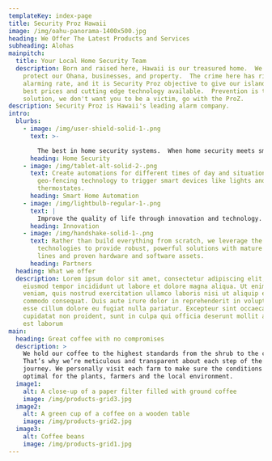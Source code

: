 ```yaml
---
templateKey: index-page
title: Security Proz Hawaii
image: /img/oahu-panorama-1400x500.jpg
heading: We Offer The Latest Products and Services
subheading: Alohas
mainpitch:
  title: Your Local Home Security Team
  description: Born and raised here, Hawaii is our treasured home.  We need to
    protect our Ohana, businesses, and property.  The crime here has risen to an
    alarming rate, and it is Security Proz objective to give our islanders the
    best prices and cutting edge technology available.  Prevention is the best
    solution, we don't want you to be a victim, go with the ProZ.
description: Security Proz is Hawaii's leading alarm company.
intro:
  blurbs:
    - image: /img/user-shield-solid-1-.png
      text: >-

        The best in home security systems.  When home security meets smart technology, you get powerful peace of mind.
      heading: Home Security
    - image: /img/tablet-alt-solid-2-.png
      text: Create automations for different times of day and situations, and even use
        geo-fencing technology to trigger smart devices like lights and
        thermostates.
      heading: Smart Home Automation
    - image: /img/lightbulb-regular-1-.png
      text: |
        Improve the quality of life through innovation and technology.
      heading: Innovation
    - image: /img/handshake-solid-1-.png
      text: Rather than build everything from scratch, we leverage the top global
        technologies to provide robust, powerful solutions with mature product
        lines and proven hardware and software assets.
      heading: Partners
  heading: What we offer
  description: Lorem ipsum dolor sit amet, consectetur adipiscing elit, sed do
    eiusmod tempor incididunt ut labore et dolore magna aliqua. Ut enim ad minim
    veniam, quis nostrud exercitation ullamco laboris nisi ut aliquip ex ea
    commodo consequat. Duis aute irure dolor in reprehenderit in voluptate velit
    esse cillum dolore eu fugiat nulla pariatur. Excepteur sint occaecat
    cupidatat non proident, sunt in culpa qui officia deserunt mollit anim id
    est laborum
main:
  heading: Great coffee with no compromises
  description: >
    We hold our coffee to the highest standards from the shrub to the cup.
    That’s why we’re meticulous and transparent about each step of the coffee’s
    journey. We personally visit each farm to make sure the conditions are
    optimal for the plants, farmers and the local environment.
  image1:
    alt: A close-up of a paper filter filled with ground coffee
    image: /img/products-grid3.jpg
  image2:
    alt: A green cup of a coffee on a wooden table
    image: /img/products-grid2.jpg
  image3:
    alt: Coffee beans
    image: /img/products-grid1.jpg
---
```

